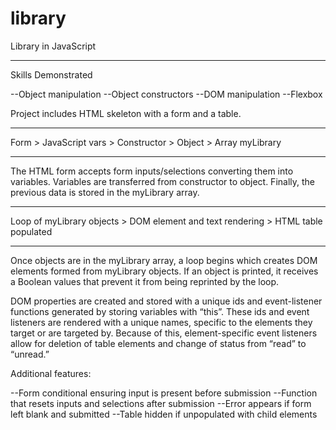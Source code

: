 # library
Library in JavaScript
_______________________________________________________________

Skills Demonstrated

--Object manipulation
--Object constructors
--DOM manipulation
--Flexbox

Project includes HTML skeleton with a form and a table. 
_______________________________________________________________

Form > JavaScript vars > Constructor > Object > Array myLibrary
_______________________________________________________________

The HTML form accepts form inputs/selections converting them into variables. Variables are transferred from constructor to object. Finally, the previous data is stored in the myLibrary array.
_______________________________________________________________

Loop of myLibrary objects > DOM element and text rendering > HTML table populated
_______________________________________________________________

Once objects are in the myLibrary array, a loop begins which creates DOM elements formed from myLibrary objects. If an object is printed, it receives a Boolean values that prevent it from being reprinted by the loop. 

DOM properties are created and stored with a unique ids and event-listener functions generated by storing variables with “this”. These ids and event listeners are rendered with a unique names, specific to the elements they target or are targeted by. Because of this, element-specific event listeners allow for deletion of table elements and change of status from “read” to “unread.” 

Additional features:

--Form conditional ensuring input is present before submission
--Function that resets inputs and selections after submission
--Error appears if form left blank and submitted 
--Table hidden if unpopulated with child elements

